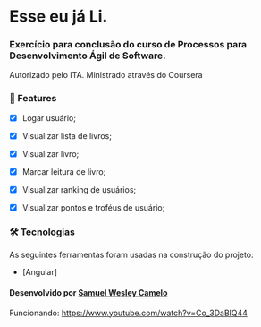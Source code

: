 # Esse eu já Li.
### Exercício para conclusão do curso de Processos para Desenvolvimento Ágil de Software.
 
<p>Autorizado pelo ITA. Ministrado através do Coursera</p> 


### 🚀 Features

- [x] Logar usuário;
- [x] Visualizar lista de livros;
- [x] Visualizar livro;
- [x] Marcar leitura de livro;
- [x] Visualizar ranking de usuários;
- [x] Visualizar pontos e troféus de usuário;

  
### 🛠 Tecnologias

As seguintes ferramentas foram usadas na construção do projeto:

- [Angular]

#### Desenvolvido por <a href="github.com/swcprog">Samuel Wesley Camelo</a>

Funcionando: https://www.youtube.com/watch?v=Co_3DaBlQ44
